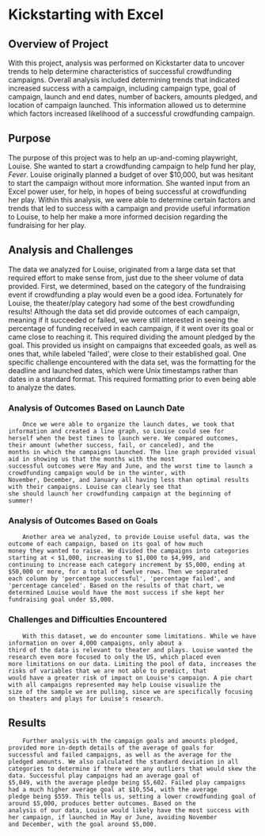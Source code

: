 # **Kickstarting with Excel**

## Overview of Project

With this project, analysis was performed on Kickstarter data to uncover trends to help determine characteristics of 
successful crowdfunding campaigns. Overall analysis included determining trends that indicated increased success with a campaign, 
including campaign type, goal of campaign, launch and end dates, number of backers, amounts pledged, and location of campaign launched. 
This information allowed us to determine which factors increased likelihood of a successful crowdfunding campaign.
          
## Purpose
         
The purpose of this project was to help an up-and-coming playwright, Louise. She wanted to start a crowdfunding campaign  to help fund
her play, *Fever*. Louise originally planned a budget of over $10,000, but was hesitant to start the campaign without more information.
She wanted input from an Excel power user, for help, in hopes of being successful at crowdfunding her play. Within this analysis, we 
were able to determine certain factors and trends that led to success with a campaign and provide useful information to Louise, to help
her make a more informed decision regarding the fundraising for her play.

## Analysis and Challenges
          
The data we analyzed for Louise, originated from a large data set that required effort to make sense from, just due to the sheer volume
of data provided. First, we determined, based on the category of the fundraising event if crowdfunding a play would even be a good idea. 
Fortunately for Louise, the theater/play category had some of the best crowdfunding results! Although the data set did provide outcomes
of each campaign, meaning if it succeeded or failed, we were still interested in seeing the percentage of funding received in each 
campaign, if it went over its goal or came close to reaching it. This required dividing the amount pledged by the goal. This provided us
insight on campaigns that exceeded goals, as well as ones that, while labeled 'failed', were close to their established goal. One 
specific challenge encountered with the data set, was the formatting for the deadline and launched dates, which were Unix timestamps 
rather than dates in a standard format. This required formatting prior to even being able to analyze the dates.
    
    
### Analysis of Outcomes Based on Launch Date

		Once we were able to organize the launch dates, we took that information and created a line graph, so Louise could see for
	herself when the best times to launch were. We compared outcomes, their amount (whether success, fail, or canceled), and the 
	months in which the campaigns launched. The line graph provided visual aid in showing us that the months with the most 
	successful outcomes were May and June, and the worst time to launch a crowdfunding campaign would be in the winter, with 
	November, December, and January all having less than optimal results with their campaigns. Louise can clearly see that
	she should launch her crowdfunding campaign at the beginning of summer!

### Analysis of Outcomes Based on Goals
		
		Another area we analyzed, to provide Louise useful data, was the outcome of each campaign, based on its goal of how much 
	money they wanted to raise. We divided the campaigns into categories starting at < $1,000, increasing to $1,000 to $4,999, and 
	continuing to increase each category increment by $5,000, ending at $50,000 or more, for a total of twelve rows. Then we separated 
	each column by 'percentage successful', 'percentage failed', and 'percentage canceled'. Based on the results of that chart, we
	determined Louise would have the most success if she kept her fundraising goal under $5,000.

### Challenges and Difficulties Encountered

		With this dataset, we do encounter some limitations. While we have information on over 4,000 campaigns, only about a 
	third of the data is relevant to theater and plays. Louise wanted the research even more focused to only the US, which placed even
	more limitations on our data. Limiting the pool of data, increases the risks of variables that we are not able to predict, that 
	would have a greater risk of impact on Louise's campaign. A pie chart with all campaigns represented may help Louise visualize the 
	size of the sample we are pulling, since we are specifically focusing on theaters and plays for Louise's research.
	
## Results

		Further analysis with the campaign goals and amounts pledged, provided more in-depth details of the average of goals for
	successful and failed campaigns, as well as the average for the pledged amounts. We also calculated the standard deviation in all 
	categories to determine if there were any outliers that would skew the data. Successful play campaigns had an average goal of 
	$5,049, with the average pledge being $5,602. Failed play campaigns had a much higher average goal at $10,554, with the average 
	pledge being $559. This tells us, setting a lower crowdfunding goal of around $5,000, produces better outcomes. Based on the 
	analysis of our data, Louise would likely have the most success with her campaign, if launched in May or June, avoiding November 
	and December, with the goal around $5,000.

